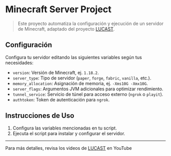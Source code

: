 # Minecraft Server Project

> Este proyecto automatiza la configuración y ejecución de un servidor de Minecraft, adaptado del proyecto [LUCAST](https://github.com/Luc4st1574/MSP_MINECRAFT-SERVER-PROJECT).

## Configuración

Configura tu servidor editando las siguientes variables según tus necesidades:

- `version`: Versión de Minecraft, ej. `1.18.2`.
- `server_type`: Tipo de servidor (`paper`, `forge`, `fabric`, `vanilla`, etc.).
- `memory_allocation`: Asignación de memoria, ej. `-Xms10G -Xmx10G`.
- `server_flags`: Argumentos JVM adicionales para optimizar rendimiento.
- `tunnel_service`: Servicio de túnel para acceso externo (`ngrok` o `playit`).
- `authtoken`: Token de autenticación para `ngrok`.

## Instrucciones de Uso

1. Configura las variables mencionadas en tu script.
2. Ejecuta el script para instalar y configurar el servidor.

---

Para más detalles, revisa los videos de [LUCAST](https://www.youtube.com/@lucast5740) en YouTube
